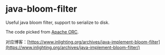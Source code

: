 # java-bloom-filter
Useful java bloom filter, support to serialize to disk.

The code picked from [Apache ORC](https://github.com/apache/orc).

对应博客：[https://www.inlighting.org/archives/java-implement-bloom-filter](https://www.inlighting.org/archives/java-implement-bloom-filter/)
